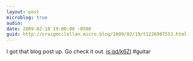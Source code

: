```yaml
---
layout: post
microblog: true
audio: 
date: 2009-02-18 19:00:00 -0500
guid: http://craigmcclellan.micro.blog/2009/02/19/t1226987553.html
---
```

I got that blog post up.  Go check it out. [is.gd/k6ZI](http://is.gd/k6ZI) #guitar
